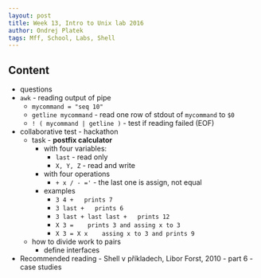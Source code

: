 ```yaml
---
layout: post
title: Week 13, Intro to Unix lab 2016
author: Ondrej Platek
tags: Mff, School, Labs, Shell
---
```


## Content
- questions
- `awk` - reading output of pipe
    - `mycommand = "seq 10"`
    - `getline mycommand`  - read one row of stdout of `mycommand` to `$0`
    -  `! ( mycommand | getline )` - test if reading failed (EOF)
- collaborative test - hackathon
    - task - **postfix calculator**
        - with four variables:
            - `last` - read only
            -  `X, Y, Z` - read and write
        - with four operations
            - `+ x / - ='` - the last one is assign, not equal
        - examples
            - `3 4 +   prints 7`
            - `3 last +   prints 6`
            - `3 last + last last +   prints 12`
            - `X 3 =    prints 3 and assing x to 3`
            - `X 3 = X x    assing x to 3 and prints 9`
    - how to divide work to pairs
        - define interfaces
- Recommended reading - Shell v příkladech, Libor Forst, 2010 - part 6 - case studies 
